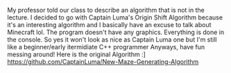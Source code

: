 My professor told our class to describe an algorithm that is not in the lecture. 
I decided to go with Captain Luma's Origin Shift Algorithm because it's an interesting algorithm and I basically have an excuse to talk about Minecraft lol.
The program doesn't have any graphics. Everything is done in the console.
So yes it won't look as nice as Captain Luma one but I'm still like a beginner/early itermidiate C++ programmer
Anyways, have fun messing around!
Here is the original Algorithm :]
https://github.com/CaptainLuma/New-Maze-Generating-Algorithm
